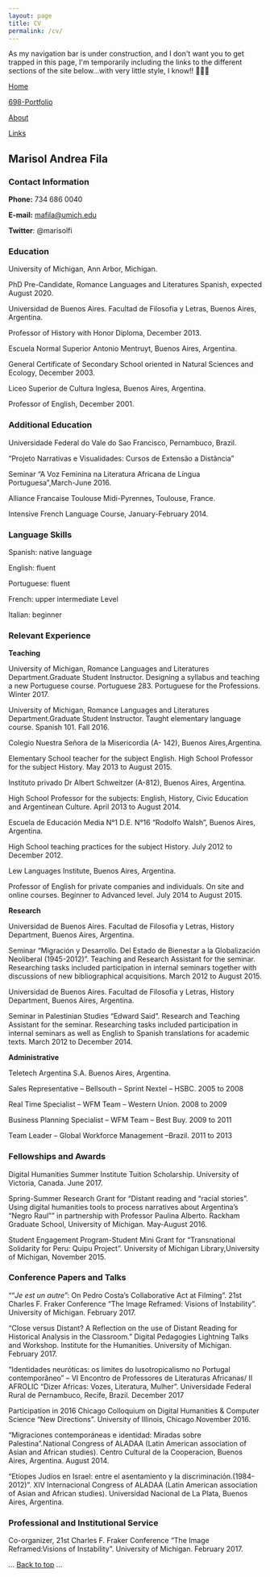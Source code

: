 ```yaml
---
layout: page
title: CV
permalink: /cv/
---
```

As my navigation bar is under construction, and I don't want you to get trapped in this page, I'm temporarily including the links to the different sections of the site below...with very little style, I know!! 🙈🙉🙊

<a href="/index.html"> Home</a>

[698-Portfolio](/698-Portfolio/)

[About](/about/)

[Links](/links/)

## Marisol Andrea Fila

### Contact Information

**Phone:** 734 686 0040

**E-mail:** <mafila@umich.edu>

**Twitter**: @marisolfi

### Education

University of Michigan, Ann Arbor, Michigan.

PhD Pre-Candidate, Romance Languages and Literatures Spanish, expected August 2020.

Universidad de Buenos Aires. Facultad de Filosofia y Letras, Buenos Aires, Argentina.

Professor of History with Honor Diploma, December 2013.

Escuela Normal Superior Antonio Mentruyt, Buenos Aires, Argentina.

General Certificate of Secondary School oriented in Natural Sciences and Ecology, December 2003.

Liceo Superior de Cultura Inglesa, Buenos Aires, Argentina.

Professor of English, December 2001.

### Additional Education

Universidade Federal do Vale do Sao Francisco, Pernambuco, Brazil.

“Projeto Narrativas e Visualidades: Cursos de Extensão a Distância”

Seminar “A Voz Feminina na Literatura Africana de Língua Portuguesa”,March-June 2016.

Alliance Francaise Toulouse Midi-Pyrennes, Toulouse, France.

Intensive French Language Course, January-February 2014.

### Language Skills

Spanish: native language

English: fluent

Portuguese: fluent

French: upper intermediate Level

Italian: beginner

### Relevant Experience

**Teaching**

University of Michigan, Romance Languages and Literatures Department.Graduate Student Instructor. Designing a syllabus and teaching a new Portuguese course. Portuguese 283. Portuguese for the Professions. Winter 2017.

University of Michigan, Romance Languages and Literatures Department.Graduate Student Instructor. Taught elementary language course. Spanish 101. Fall 2016.

Colegio Nuestra Señora de la Misericordia (A- 142), Buenos Aires,Argentina.

Elementary School teacher for the subject English. High School Professor for the subject History. May 2013 to August 2015.

Instituto privado Dr Albert Schweitzer (A-812), Buenos Aires, Argentina.

High School Professor for the subjects: English, History, Civic Education and Argentinean Culture. April 2013 to August 2014.

Escuela de Educación Media N°1 D.E. N°16 “Rodolfo Walsh”, Buenos Aires, Argentina.

High School teaching practices for the subject History. July 2012 to December 2012.

Lew Languages Institute, Buenos Aires, Argentina.

Professor of English for private companies and individuals. On site and online courses. Beginner to Advanced level. July 2014 to August 2015.

**Research**

Universidad de Buenos Aires. Facultad de Filosofia y Letras, History Department, Buenos Aires, Argentina.

Seminar “Migración y Desarrollo. Del Estado de Bienestar a la Globalización Neoliberal (1945-2012)”. Teaching and Research Assistant for the seminar. Researching tasks included participation in internal seminars together with discussions of new bibliographical acquisitions. March 2012 to August 2015.

Universidad de Buenos Aires. Facultad de Filosofia y Letras, History Department, Buenos Aires, Argentina.

Seminar in Palestinian Studies “Edward Said”. Research and Teaching Assistant for the seminar. Researching tasks included participation in internal seminars as well as English to Spanish translations for academic texts. March 2012 to December 2014.

**Administrative**

Teletech Argentina S.A. Buenos Aires, Argentina.

Sales Representative – Bellsouth – Sprint Nextel – HSBC. 2005 to 2008

Real Time Specialist – WFM Team – Western Union. 2008 to 2009

Business Planning Specialist – WFM Team – Best Buy. 2009 to 2011

Team Leader – Global Workforce Management –Brazil. 2011 to 2013

### Fellowships and Awards

Digital Humanities Summer Institute Tuition Scholarship. University of Victoria, Canada. June 2017.

Spring-Summer Research Grant for “Distant reading and “racial stories”. Using digital humanities tools to process narratives about Argentina’s “Negro Raul”” in partnership with Professor Paulina Alberto. Rackham Graduate School, University of Michigan. May-August 2016.

Student Engagement Program-Student Mini Grant for “Transnational Solidarity for Peru: Quipu Project”. University of Michigan Library,University of Michigan, November 2015.

### Conference Papers and Talks

““*Je est un autre*”: On Pedro Costa’s Collaborative Act at Filming”. 21st Charles F. Fraker Conference “The Image Reframed: Visions of Instability”. University of Michigan. February 2017.

“Close versus Distant? A Reflection on the use of Distant Reading for Historical Analysis in the Classroom.” Digital Pedagogies Lightning Talks and Workshop. Institute for the Humanities. University of
Michigan. February 2017.

“Identidades neuróticas: os limites do lusotropicalismo no Portugal contemporâneo” – VI Encontro de Professores de Literaturas Africanas/ II
AFROLIC “Dizer Africas: Vozes, Literatura, Mulher”. Universidade Federal Rural de Pernambuco, Recife, Brazil. December 2017

Participation in 2016 Chicago Colloquium on Digital Humanities & Computer Science “New Directions”. University of Illinois, Chicago.November 2016.

“Migraciones contemporáneas e identidad: Miradas sobre Palestina”.National Congress of ALADAA (Latin American association of Asian and African studies). Centro Cultural de la Cooperacion, Buenos Aires, Argentina. August 2014.

“Etíopes Judíos en Israel: entre el asentamiento y la discriminación.(1984-2012)”. XIV Internacional Congress of ALADAA (Latin American association of Asian and African studies). Universidad Nacional de La Plata, Buenos Aires, Argentina.

### Professional and Institutional Service

Co-organizer, 21st Charles F. Fraker Conference “The Image Reframed:Visions of Instability”. University of Michigan. February 2017.

<body id="top">
  ...
  <a href="#top">Back to top</a>
  ...
</body>
